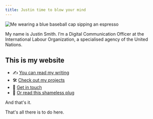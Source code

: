 ```yaml
---
title: Justin time to blow your mind
---
```


<section class="hp--intro">

<img class="hp--intro--img" src="/profile.png" alt="Me wearing a blue baseball cap sipping an espresso" />

My name is Justin Smith.
I’m a Digital Communication Officer at the International Labour Organization, a
specialised agency of the United Nations.

</section>

<section class="hp--list">

## This is my website

- ✍️ [You can read my writing](./notes)
- 🛠️ [Check out my projects](./work)
- 🤙 [Get in touch](./contact)
- 🔌 [Or read this shameless plug](./about)

And that's it.

That's all there is to do here.

</section>
